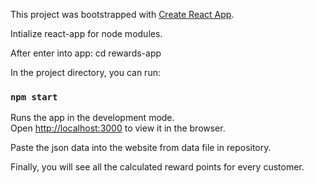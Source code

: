 This project was bootstrapped with [Create React App](https://github.com/facebook/create-react-app).

Intialize react-app for node modules.

After enter into app:
  cd rewards-app
  
In the project directory, you can run:

### `npm start`

Runs the app in the development mode.<br />
Open [http://localhost:3000](http://localhost:3000) to view it in the browser.


Paste the json data into the website from data file in repository.

Finally, you will see all the calculated reward points for every customer.
